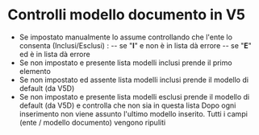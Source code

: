 # Controlli modello documento in V5
 - Se impostato manualmente lo assume controllando che l'ente lo consenta (Inclusi/Esclusi) : 
 -- se "**I**" e non è in lista dà errore
 -- se "**E**" ed è in lista dà errore
 - Se non impostato e presente lista modelli inclusi prende il primo elemento
 - Se non impostato ed assente lista modelli inclusi prende il modello di default (da V5D)
 - Se non impostato e presente lista modelli esclusi prende il modello di default (da V5D) e controlla che non sia in questa lista
Dopo ogni inserimento non viene assunto l'ultimo modello inserito. Tutti i campi (ente / modello documento) vengono ripuliti
